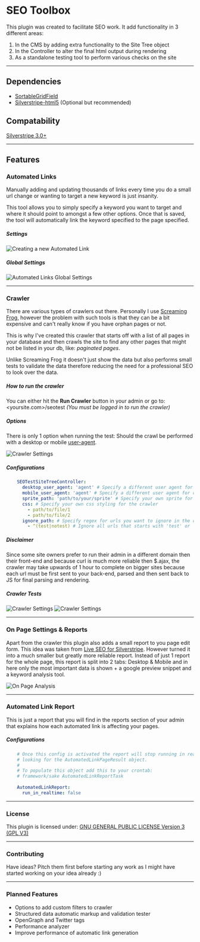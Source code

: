 # SEO Toolbox

This plugin was created to facilitate SEO work. It add functionality in 3
different areas:<br />
1) In the CMS by adding extra functionality to the Site Tree object<br />
2) In the Controller to alter the final html output during rendering<br />
3) As a standalone testing tool to perform various checks on the site

---

## Dependencies
- [SortableGridField](https://github.com/UndefinedOffset/SortableGridField)
- [Silverstripe-html5](https://github.com/silverstripe/silverstripe-html5) (Optional but recommended)


## Compatability
[Silverstripe 3.0+](https://www.silverstripe.org/download/)

---

## Features

### Automated Links
Manually adding and updating thousands of links every time you do a small url
change or wanting to target a new keyword is just insanity.


This tool allows you to simply specify a keyword you want to target and where
it should point to amongst a few other options. Once that is saved, the tool will
automatically link the keyword specified to the page specified.

##### Settings
![Creating a new Automated Link](https://raw.githubusercontent.com/dylangrech92/seotoolbox/master/images/seotoolbox_add_link.png)

##### Global Settings
![Automated Links Global Settings](https://raw.githubusercontent.com/dylangrech92/seotoolbox/master/images/seotoolbox_global_settings.png)

___

### Crawler
There are various types of crawlers out there. Personally I use
[Screaming Frog](https://www.screamingfrog.co.uk/seo-spider/), however the problem
with such tools is that they can be a bit expensive and can't really know if
you have orphan pages or not.

This is why I've created this crawler that starts off with a list of all pages
in your database and then crawls the site to find any other pages that might not be listed
in your db, like: _paginated pages_.

Unlike Screaming Frog it doesn't just show the data but also performs small tests
to validate the data therefore reducing the need for a professional SEO to look
over the data.


##### How to run the crawler
You can either hit the **Run Crawler** button in your admin or go to:
<yoursite.com>/seotest *(You must be logged in to run the crawler)*

##### Options
There is only 1 option when running the test: Should the crawl be performed
with a desktop or mobile [user-agent](https://en.wikipedia.org/wiki/User_agent).

![Crawler Settings](https://raw.githubusercontent.com/dylangrech92/seotoolbox/master/images/seotoolbox_crawler_options.png)

##### Configurations

```yaml
    SEOTestSiteTreeController:
      desktop_user_agent: 'agent' # Specify a different user agent for crawling desktop version
      mobile_user_agent: 'agent' # Specify a different user agent for crawling mobile version
      sprite_path: 'path/to/your/sprite' # Specify your own sprite for icons in the crawler
      css: # Specify your own css styling for the crawler
        - path/to/file/1
        - path/to/file/2
      ignore_path: # Specify regex for urls you want to ignore in the crawler
        - ^(test|notest) # Ignore all urls that starts with 'test' or 'notest'
```

##### Disclaimer
Since some site owners prefer to run their admin in a different domain then
their front-end and because curl is much more reliable then $.ajax, the crawler
may take upwards of 1 hour to complete on bigger sites because each url must be first
sent to your back-end, parsed and then sent back to JS for final parsing and rendering.

##### Crawler Tests
![Crawler Settings](https://raw.githubusercontent.com/dylangrech92/seotoolbox/master/images/seotoolbox_crawl_1.png)
![Crawler Settings](https://raw.githubusercontent.com/dylangrech92/seotoolbox/master/images/seotoolbox_crawl_2.png)


---

### On Page Settings & Reports
Apart from the crawler this plugin also adds a small report to you page edit form.
This idea was taken from [Live SEO for Silverstripe](https://github.com/micschk/silverstripe-liveseo).
However turned it into a much smaller but greatly more reliable report. Instead of just
1 report for the whole page, this report is split into 2 tabs: Desktop & Mobile and
in here only the most important data is shown + a google preview snippet and a keyword
analysis tool.

![On Page Analysis](https://raw.githubusercontent.com/dylangrech92/seotoolbox/master/images/seotoolbox_onpage_analysis.png)

---

### Automated Link Report
This is just a report that you will find in the reports section of your admin
that explains how each automated link is affecting your pages.


##### Configurations
```yaml
    # Once this config is activated the report will stop running in realtime and start
    # looking for the AutomatedLinkPageResult object.
    #
    # To populate this object add this to your crontab:
    # framework/sake AutomatedLinkReportTask
    
    AutomatedLinkReport:
      run_in_realtime: false 
```

 ---
 
 ### License
 This plugin is licensed under:
 [GNU GENERAL PUBLIC LICENSE Version 3 (GPL V3)](https://github.com/dylangrech92/seotoolbox/blob/master/license/license.txt)
 
 ---
 
 ### Contributing
 Have ideas? Pitch them first before starting any work as I might have started working on your idea already :)
 
 ---
 
 ### Planned Features
 - Options to add custom filters to crawler
 - Structured data automatic markup and validation tester
 - OpenGraph and Twitter tags
 - Performance analyzer
 - Improve performance of automatic link generation




